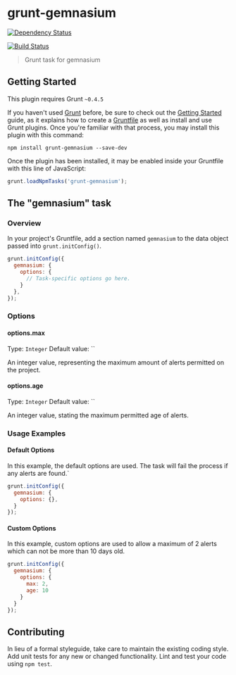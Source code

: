 # grunt-gemnasium

[![Dependency Status](https://gemnasium.com/thedumbterminal/grunt-gemnasium.svg)](https://gemnasium.com/thedumbterminal/grunt-gemnasium)

[![Build Status](https://travis-ci.org/thedumbterminal/grunt-gemnasium.svg)](https://travis-ci.org/thedumbterminal/grunt-gemnasium.svg)


> Grunt task for gemnasium

## Getting Started
This plugin requires Grunt `~0.4.5`

If you haven't used [Grunt](http://gruntjs.com/) before, be sure to check out the [Getting Started](http://gruntjs.com/getting-started) guide, as it explains how to create a [Gruntfile](http://gruntjs.com/sample-gruntfile) as well as install and use Grunt plugins. Once you're familiar with that process, you may install this plugin with this command:

```shell
npm install grunt-gemnasium --save-dev
```

Once the plugin has been installed, it may be enabled inside your Gruntfile with this line of JavaScript:

```js
grunt.loadNpmTasks('grunt-gemnasium');
```

## The "gemnasium" task

### Overview
In your project's Gruntfile, add a section named `gemnasium` to the data object passed into `grunt.initConfig()`.

```js
grunt.initConfig({
  gemnasium: {
    options: {
      // Task-specific options go here.
    }
  },
});
```

### Options

#### options.max
Type: `Integer`
Default value: ``

An integer value, representing the maximum amount of alerts permitted on the project.

#### options.age
Type: `Integer`
Default value: ``

An integer value, stating the maximum permitted age of alerts.

### Usage Examples

#### Default Options
In this example, the default options are used. The task will fail the process if any alerts are found.`

```js
grunt.initConfig({
  gemnasium: {
    options: {},
  }
});
```

#### Custom Options
In this example, custom options are used to allow a maximum of 2 alerts which can not be more than 10 days old.

```js
grunt.initConfig({
  gemnasium: {
    options: {
      max: 2,
      age: 10
    }
  }
});
```

## Contributing
In lieu of a formal styleguide, take care to maintain the existing coding style. Add unit tests for any new or changed functionality. Lint and test your code using `npm test`.
